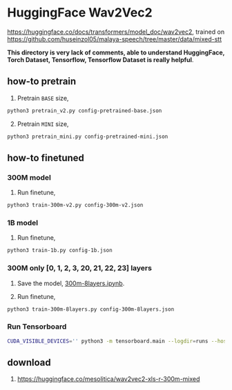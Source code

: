 # HuggingFace Wav2Vec2

https://huggingface.co/docs/transformers/model_doc/wav2vec2, trained on https://github.com/huseinzol05/malaya-speech/tree/master/data/mixed-stt

**This directory is very lack of comments, able to understand HuggingFace, Torch Dataset, Tensorflow, Tensorflow Dataset is really helpful**.

## how-to pretrain

1. Pretrain `BASE` size,

```bash
python3 pretrain_v2.py config-pretrained-base.json
```

2. Pretrain `MINI` size,

```bash
python3 pretrain_mini.py config-pretrained-mini.json
```

## how-to finetuned

### 300M model

1. Run finetune,

```bash
python3 train-300m-v2.py config-300m-v2.json
```

### 1B model

1. Run finetune,

```bash
python3 train-1b.py config-1b.json
```

### 300M only [0, 1, 2, 3, 20, 21, 22, 23] layers

1. Save the model, [300m-8layers.ipynb](300m-8layers.ipynb).

2. Run finetune,

```bash
python3 train-300m-8layers.py config-300m-8layers.json
```

### Run Tensorboard

```bash
CUDA_VISIBLE_DEVICES='' python3 -m tensorboard.main --logdir=runs --host=0.0.0.0
```

## download

1. https://huggingface.co/mesolitica/wav2vec2-xls-r-300m-mixed